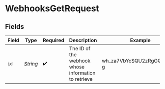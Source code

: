 # WebhooksGetRequest


## Fields

| Field                                               | Type                                                | Required                                            | Description                                         | Example                                             |
| --------------------------------------------------- | --------------------------------------------------- | --------------------------------------------------- | --------------------------------------------------- | --------------------------------------------------- |
| `id`                                                | *String*                                            | :heavy_check_mark:                                  | The ID of the webhook whose information to retrieve | wh_za7VbYcSQU2zRgGQXQAm-g                           |